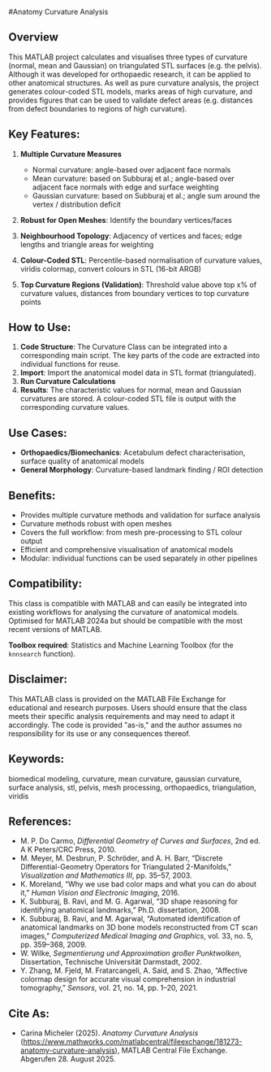 #Anatomy Curvature Analysis

## Overview
This MATLAB project calculates and visualises three types of curvature (normal, mean and Gaussian) on triangulated STL surfaces (e.g. the pelvis). Although it was developed for orthopaedic research, it can be applied to other anatomical structures. As well as pure curvature analysis, the project generates colour-coded STL models, marks areas of high curvature, and provides figures that can be used to validate defect areas (e.g. distances from defect boundaries to regions of high curvature).

## Key Features:
1. **Multiple Curvature Measures**  
   - Normal curvature: angle-based over adjacent face normals  
   - Mean curvature: based on Subburaj et al.; angle-based over adjacent face normals with edge and surface weighting  
   - Gaussian curvature: based on Subburaj et al.; angle sum around the vertex / distribution deficit  

2. **Robust for Open Meshes**: Identify the boundary vertices/faces  
3. **Neighbourhood Topology**: Adjacency of vertices and faces; edge lengths and triangle areas for weighting  
4. **Colour-Coded STL**: Percentile-based normalisation of curvature values, viridis colormap, convert colours in STL (16-bit ARGB)  
5. **Top Curvature Regions (Validation)**: Threshold value above top x% of curvature values, distances from boundary vertices to top curvature points  

## How to Use:
1. **Code Structure**: The Curvature Class can be integrated into a corresponding main script. The key parts of the code are extracted into individual functions for reuse.  
2. **Import**: Import the anatomical model data in STL format (triangulated).  
3. **Run Curvature Calculations**  
4. **Results**: The characteristic values for normal, mean and Gaussian curvatures are stored. A colour-coded STL file is output with the corresponding curvature values.  

## Use Cases:
- **Orthopaedics/Biomechanics**: Acetabulum defect characterisation, surface quality of anatomical models  
- **General Morphology**: Curvature-based landmark finding / ROI detection  

## Benefits:
- Provides multiple curvature methods and validation for surface analysis  
- Curvature methods robust with open meshes  
- Covers the full workflow: from mesh pre-processing to STL colour output  
- Efficient and comprehensive visualisation of anatomical models  
- Modular: individual functions can be used separately in other pipelines  

## Compatibility:
This class is compatible with MATLAB and can easily be integrated into existing workflows for analysing the curvature of anatomical models.  
Optimised for MATLAB 2024a but should be compatible with the most recent versions of MATLAB.  

**Toolbox required**: Statistics and Machine Learning Toolbox (for the `knnsearch` function).  

## Disclaimer:
This MATLAB class is provided on the MATLAB File Exchange for educational and research purposes. Users should ensure that the class meets their specific analysis requirements and may need to adapt it accordingly. The code is provided "as-is," and the author assumes no responsibility for its use or any consequences thereof.  

## Keywords:
biomedical modeling, curvature, mean curvature, gaussian curvature, surface analysis, stl, pelvis, mesh processing, orthopaedics, triangulation, viridis  

## References:
- M. P. Do Carmo, *Differential Geometry of Curves and Surfaces*, 2nd ed. A K Peters/CRC Press, 2010.  
- M. Meyer, M. Desbrun, P. Schröder, and A. H. Barr, “Discrete Differential-Geometry Operators for Triangulated 2-Manifolds,” *Visualization and Mathematics III*, pp. 35–57, 2003.  
- K. Moreland, “Why we use bad color maps and what you can do about it,” *Human Vision and Electronic Imaging*, 2016.  
- K. Subburaj, B. Ravi, and M. G. Agarwal, “3D shape reasoning for identifying anatomical landmarks,” Ph.D. dissertation, 2008.  
- K. Subburaj, B. Ravi, and M. Agarwal, “Automated identification of anatomical landmarks on 3D bone models reconstructed from CT scan images,” *Computerized Medical Imaging and Graphics*, vol. 33, no. 5, pp. 359–368, 2009.  
- W. Wilke, *Segmentierung und Approximation großer Punktwolken*, Dissertation, Technische Universität Darmstadt, 2002.  
- Y. Zhang, M. Fjeld, M. Fratarcangeli, A. Said, and S. Zhao, “Affective colormap design for accurate visual comprehension in industrial tomography,” *Sensors*, vol. 21, no. 14, pp. 1–20, 2021.  

## Cite As:
- Carina Micheler (2025). *Anatomy Curvature Analysis* (https://www.mathworks.com/matlabcentral/fileexchange/181273-anatomy-curvature-analysis), MATLAB Central File Exchange. Abgerufen 28. August 2025.  
